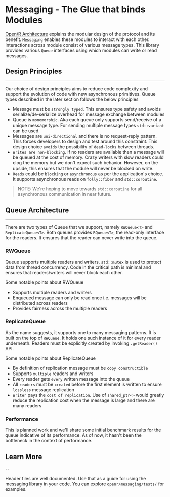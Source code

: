 # Messaging - The Glue that binds Modules

[Open/R Architecture](Architecture.md) explains the modular design of the
protocol and its benefit. `Messaging` enables these modules to interact with
each other. Interactions across module consist of various message types. This
library provides various `Queue` interfaces using which modules can write or
read messages.

## Design Principles

---

Our choice of design principles aims to reduce code complexity and support the
evolution of code with new asynchronous primitives. Queue types described in the
later section follows the below principles

- Message must be `strongly typed`. This ensures type safety and avoids
  serialize/de-serialize overhead for message exchange between modules
- Queue is `monomorphic`. Aka each queue only supports send/receive of a unique
  message type. For sending multiple message types `std::variant` can be used.
- Messages are `uni-directional` and there is no request-reply pattern. This
  forces developers to design and test around this constraint. This design
  choice `avoids` the possibility of `dead-locks` between threads.
- `Writes are non-blocking`. If no readers are available then a message will be
  queued at the cost of memory. Crazy writers with slow readers could clog the
  memory but we don't expect such behavior. However, on the upside, this ensures
  that the module will never be blocked on write.
- `Reads` could be `blocking` or `asynchronous` as per the application's choice.
  It supports asynchronous reads on `folly::fiber` and `std::coroutine`.

> NOTE: We're hoping to move towards `std::coroutine` for all asynchronous
> communication in near future.

## Queue Architecture

---

There are two types of Queue that we support, namely `RWQueue<T>` and
`ReplicateQueue<T>`. Both queues provides `RQueue<T>`, the read-only interface
for the readers. It ensures that the reader can never write into the queue.

### RWQueue

Queue supports multiple readers and writers. `std::mutex` is used to protect
data from thread concurrency. Code in the critical path is minimal and ensures
that readers/writers will never block each other.

Some notable points about RWQueue

- Supports multiple readers and writers
- Enqueued message can only be read once i.e. messages will be distributed
  across readers
- Provides fairness across the multiple readers

### ReplicateQueue

As the name suggests, it supports one to many messaging patterns. It is built on
the top of `RWQueue`. It holds one such instance of it for every reader
underneath. Readers must be explicitly created by invoking `.getReader()` API.

Some notable points about ReplicateQueue

- By definition of replication message must be `copy constructible`
- Supports `multiple` readers and writers
- Every reader gets `every` written message into the queue
- All `readers` must be `created` before the first element is written to ensure
  `lossless` message replication
- `Writer` pays the `cost of replication`. Use of `shared_ptr<>` would greatly
  reduce the replication cost when the message is large and there are many
  readers

### Performance

This is planned work and we'll share some initial benchmark results for the
queue indicative of its performance. As of now, it hasn't been the bottleneck in
the context of performance.

## Learn More

--

Header files are well documented. Use that as a guide for using the messaging
library in your code. You can explore `openr/messaging/tests/` for examples.
